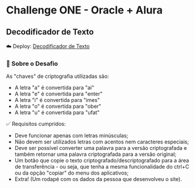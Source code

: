 # Challenge ONE - Oracle + Alura

## Decodificador de Texto

☁️ Deploy: <a href="https://challenge-one-decodificador-de-texto-livid.vercel.app/">Decodificador de Texto</a>

### 🚀 Sobre o Desafio

As "chaves" de criptografia utilizadas são:
- A letra "a" é convertida para "ai"
- A letra "e" é convertida para "enter"
- A letra "i" é convertida para "imes"
- A letra "o" é convertida para "ober"
- A letra "u" é convertida para "ufat"

✅ Requisitos cumpridos:

- Deve funcionar apenas com letras minúsculas;
- Não devem ser utilizados letras com acentos nem caracteres especiais;
- Deve ser possível converter uma palavra para a versão criptografada e também retornar uma palavra criptografada para a versão original;
- Um botão que copie o texto criptografado/descriptografado para a área de transferência - ou seja, que tenha a mesma funcionalidade do ctrl+C ou da opção "copiar" do menu dos aplicativos;
- Extra! (Um rodapé com os dados da pessoa que desenvolveu o site).
